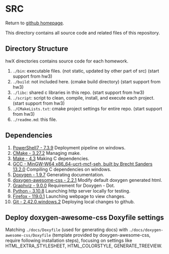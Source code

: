 # SRC

Return to [github homepage](https://belongtothenight.github.io/).

This directory contains all source code and related files of this repository.

## Directory Structure

hwX directories contains source code for each homework.

1. ```./bin```: executable files. (not static, updated by other part of src) (start support from hw3)
2. ```./build```: not included here. (cmake build directory) (start support from hw3)
3. ```./libc```: shared c libraries in this repo. (start support from hw3)
4. ```./script```: script to clean, compile, install, and execute each project. (start support from hw3)
5. ```./CMakeLists.txt```: cmake project settings for entire repo. (start support from hw3)
6. ```./readme.md```: this file.

## Dependencies

1. [PowerShell7 - 7.3.9](https://github.com/PowerShell/PowerShell) Deployment pipeline on windows.
2. [CMake - 3.27.2](https://cmake.org/) Managing make.
3. [Make - 4.3](https://www.gnu.org/software/make/) Making C dependencies.
4. [GCC - MinGW-W64 x86_64-ucrt-mcf-seh, built by Brecht Sanders 13.2.0](https://gcc.gnu.org/) Compiling C dependencies on windows.
5. [Doxygen - 1.9.7](https://www.doxygen.nl/) Generating documentation.
6. [doxygen-awesome-css - 2.2.1](https://github.com/jothepro/doxygen-awesome-css) Modify default doxygen generated html.
7. [Graphviz - 9.0.0](https://www.graphviz.org/) Requirement for Doxygen - Dot.
8. [Python - 3.10.8](https://www.python.org/) Launching http server locally for testing.
9. [Firefox - 119.0.1](https://www.mozilla.org/en-US/firefox/new/) Launching webpage to view changes.
10. [Git - 2.42.0.windows.2](https://git-scm.com/) Deploying local changes to github.

## Deploy doxygen-awesome-css Doxyfile settings

Matching ```./docs/Doxyfile``` (used for generating docs) with ```./docs/doxygen-awesome-css/Doxyfile``` (template provided by doxygen-awesome-css, require following installation steps), focusing on settings like HTML_EXTRA_STYLESHEET, HTML_COLORSTYLE, GENERATE_TREEVIEW.

